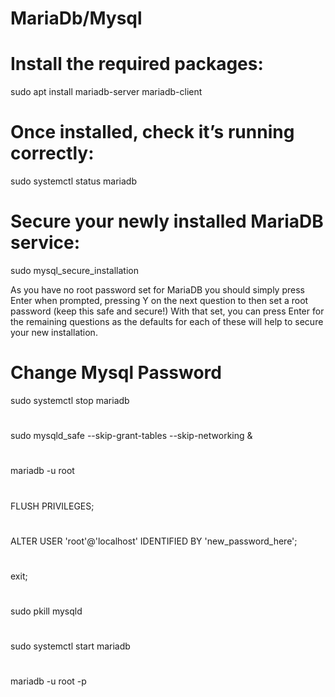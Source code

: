 # MariaDb/Mysql

# Install the required packages:
sudo apt install mariadb-server mariadb-client


# Once installed, check it’s running correctly:
sudo systemctl status mariadb


# Secure your newly installed MariaDB service:
sudo mysql_secure_installation

As you have no root password set for MariaDB you should simply press Enter when prompted, pressing Y on the next question to then set a root password (keep this safe and secure!) With that set, you can press Enter for the remaining questions as the defaults for each of these will help to secure your new installation.

# Change Mysql Password 

sudo systemctl stop mariadb
#
 sudo mysqld_safe --skip-grant-tables --skip-networking &
#
 mariadb -u root
#
 FLUSH PRIVILEGES;
#
ALTER USER 'root'@'localhost' IDENTIFIED BY 'new_password_here';
#
exit;
#
sudo pkill mysqld 
#
sudo systemctl start mariadb

#
mariadb -u root -p

